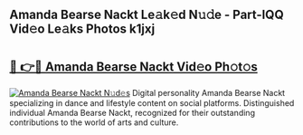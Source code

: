 ## Amanda Bearse Nackt Le𝚊k𝚎d N𝚞𝚍e - Part-IQQ Vid𝚎o Le𝚊ks Photos k1jxj

# <h2><a href="http://fb9ydy0.evod.top/?m=Amanda+Bearse+Nackt">🔗 👉🔴 Amanda Bearse Nackt Vid𝚎o Ph𝚘t𝚘s</a></h2>

[![Amanda Bearse Nackt N𝚞d𝚎s](https://i.imgur.com/8V9OHl7.gif)](http://fb9ydy0.evod.top/?m=Amanda+Bearse+Nackt)
Digital personality Amanda Bearse Nackt specializing in dance and lifestyle content on social platforms. Distinguished individual Amanda Bearse Nackt, recognized for their outstanding contributions to the world of arts and culture. 
